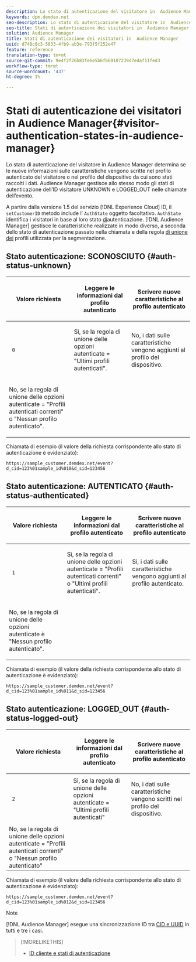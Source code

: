 ```yaml
---
description: Lo stato di autenticazione del visitatore in  Audience Manager determina se le nuove informazioni sulle caratteristiche vengono scritte nel profilo autenticato del visitatore o nel profilo del dispositivo da cui sono stati raccolti i dati.  Audience Manager gestisce allo stesso modo gli stati di autenticazione dell’ID visitatore UNKNOWN e LOGGED_OUT nelle chiamate dell’evento.
keywords: dpm.demdex.net
seo-description: Lo stato di autenticazione del visitatore in  Audience Manager determina se le nuove informazioni sulle caratteristiche vengono scritte nel profilo autenticato del visitatore o nel profilo del dispositivo da cui sono stati raccolti i dati.  Audience Manager gestisce allo stesso modo gli stati di autenticazione dell’ID visitatore UNKNOWN e LOGGED_OUT nelle chiamate dell’evento.
seo-title: Stati di autenticazione dei visitatori in  Audience Manager
solution: Audience Manager
title: Stati di autenticazione dei visitatori in  Audience Manager
uuid: d748c0c3-5833-4fb9-ab3e-793f5f252e47
feature: reference
translation-type: tm+mt
source-git-commit: 9e4f2f26b83fe6e5b6f669107239d7edaf11fed3
workflow-type: tm+mt
source-wordcount: '437'
ht-degree: 1%

---
```



# Stati di autenticazione dei visitatori in  Audience Manager{#visitor-authentication-states-in-audience-manager}

Lo stato di autenticazione del visitatore in  Audience Manager determina se le nuove informazioni sulle caratteristiche vengono scritte nel profilo autenticato del visitatore o nel profilo del dispositivo da cui sono stati raccolti i dati.  Audience Manager gestisce allo stesso modo gli stati di autenticazione dell’ID visitatore UNKNOWN e LOGGED_OUT nelle chiamate dell’evento.

A partire dalla versione 1.5 del servizio [!DNL Experience Cloud] ID, il `setCustomerID` metodo include l’ `AuthState` oggetto facoltativo. `AuthState` identifica i visitatori in base al loro stato [di](https://docs.adobe.com/content/help/en/id-service/using/reference/authenticated-state.html)autenticazione. [!DNL Audience Manager] gestisce le caratteristiche realizzate in modo diverso, a seconda dello stato di autenticazione passato nella chiamata e della regola [di unione dei](../features/profile-merge-rules/merge-rules-dashboard.md) profili utilizzata per la segmentazione.

## Stato autenticazione: SCONOSCIUTO {#auth-status-unknown}

<table id="table_E1EA51533FAE4BBFB338D6F6116BC1F9"> 
 <thead> 
  <tr> 
   <th colname="col1" class="entry"> <p>Valore richiesta </p> </th> 
   <th colname="col2" class="entry"> <p> <b>Leggere</b> le informazioni dal profilo autenticato </p> </th> 
   <th colname="col3" class="entry"> <p> <b>Scrivere</b> nuove caratteristiche al profilo autenticato </p> </th> 
  </tr> 
 </thead>
 <tbody> 
  <tr> 
   <td colname="col1" morerows="1"> <p> <code> 0 </code> </p> </td> 
   <td colname="col2"> <p>Sì, se la regola di unione delle opzioni autenticate = "Ultimi profili autenticati". </p> </td> 
   <td colname="col3" morerows="1"> <p>No, i dati sulle caratteristiche vengono aggiunti al profilo del dispositivo. </p> </td> 
  </tr> 
  <tr> 
   <td colname="col2"> <p>No, se la regola di unione delle opzioni autenticate = "Profili autenticati correnti" o "Nessun profilo autenticato". </p> </td> 
  </tr> 
 </tbody> 
</table>

Chiamata di esempio (il valore della richiesta corrispondente allo stato di autenticazione è evidenziato):

`https://sample_customer.demdex.net/event?d_cid=123%01sample_id%010&d_sid=123456`

## Stato autenticazione: AUTENTICATO {#auth-status-authenticated}

<table id="table_956ABF96024744308F7773E1F96482B7"> 
 <thead> 
  <tr> 
   <th colname="col1" class="entry"> <p>Valore richiesta </p> </th> 
   <th colname="col2" class="entry"> <p> <b>Leggere</b> le informazioni dal profilo autenticato </p> </th> 
   <th colname="col3" class="entry"> <p> <b>Scrivere</b> nuove caratteristiche al profilo autenticato </p> </th> 
  </tr> 
 </thead>
 <tbody> 
  <tr> 
   <td colname="col1" morerows="1"> <p> <code> 1 </code> </p> </td> 
   <td colname="col2"> <p>Sì, se la regola di unione delle opzioni autenticate = "Profili autenticati correnti" o "Ultimi profili autenticati". </p> </td> 
   <td colname="col3" morerows="1"> <p>Sì, i dati sulle caratteristiche vengono aggiunti al profilo autenticato. </p> </td> 
  </tr> 
  <tr> 
   <td colname="col2"> <p>No, se la regola di unione delle opzioni autenticate è "Nessun profilo autenticato". </p> </td> 
  </tr> 
 </tbody> 
</table>

Chiamata di esempio (il valore della richiesta corrispondente allo stato di autenticazione è evidenziato):

`https://sample_customer.demdex.net/event?d_cid=123%01sample_id%011&d_sid=123456`

## Stato autenticazione: LOGGED_OUT {#auth-status-logged-out}

<table id="table_783F0CBB0431482AA49F41468FA65B19"> 
 <thead> 
  <tr> 
   <th colname="col1" class="entry"> <p>Valore richiesta </p> </th> 
   <th colname="col2" class="entry"> <p> <b>Leggere</b> le informazioni dal profilo autenticato </p> </th> 
   <th colname="col3" class="entry"> <p> <b>Scrivere</b> nuove caratteristiche al profilo autenticato </p> </th> 
  </tr> 
 </thead>
 <tbody> 
  <tr> 
   <td colname="col1" morerows="1"> <p> <code> 2 </code> </p> </td> 
   <td colname="col2"> Sì, se la regola di unione delle opzioni autenticate = "Ultimi profili autenticati" </td> 
   <td colname="col3" morerows="1"> <p>No, i dati sulle caratteristiche vengono scritti nel profilo del dispositivo. </p> </td> 
  </tr> 
  <tr> 
   <td colname="col2"> No, se la regola di unione delle opzioni autenticate = "Profili autenticati correnti" o "Nessun profilo autenticato" </td> 
  </tr> 
 </tbody> 
</table>

Chiamata di esempio (il valore della richiesta corrispondente allo stato di autenticazione è evidenziato):

`https://sample_customer.demdex.net/event?d_cid=123%01sample_id%012&d_sid=123456`

>[!NOTE]
>
>[!DNL Audience Manager] esegue una sincronizzazione ID tra [CID e UUID](../reference/ids-in-aam.md) in tutti e tre i casi.

>[!MORELIKETHIS]
>
>* [ID cliente e stati di autenticazione](https://docs.adobe.com/content/help/en/id-service/using/reference/authenticated-state.html)

